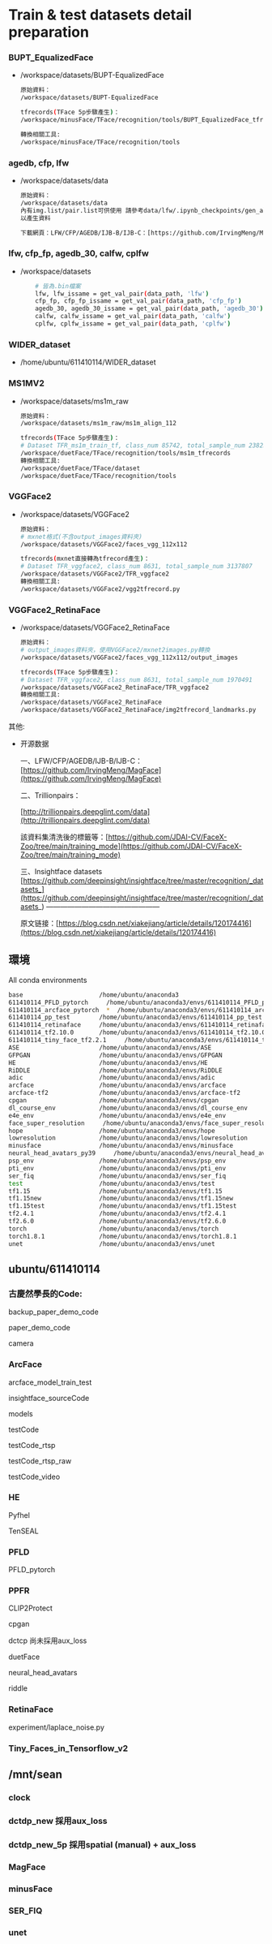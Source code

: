 # Train & test datasets detail preparation

### BUPT_EqualizedFace

- /workspace/datasets/BUPT-EqualizedFace
    
    ```bash
    原始資料：
    /workspace/datasets/BUPT-EqualizedFace
    
    tfrecords(TFace 5p步驟產生)：
    /workspace/minusFace/TFace/recognition/tools/BUPT_EqualizedFace_tfrecords
    
    轉換相關工具:
    /workspace/minusFace/TFace/recognition/tools
    ```
    

### agedb, cfp, lfw

- /workspace/datasets/data
    
    ```bash
    原始資料：
    /workspace/datasets/data
    內有img.list/pair.list可供使用 請參考data/lfw/.ipynb_checkpoints/gen_all_pairs-checkpoint.ipynb
    以產生資料
    
    下載網頁：LFW/CFP/AGEDB/IJB-B/IJB-C：[https://github.com/IrvingMeng/MagFace](https://github.com/IrvingMeng/MagFace)
    ```
    

### lfw, cfp_fp, agedb_30, calfw, cplfw

- /workspace/datasets
    
    ```bash
        # 皆為.bin檔案
        lfw, lfw_issame = get_val_pair(data_path, 'lfw')
        cfp_fp, cfp_fp_issame = get_val_pair(data_path, 'cfp_fp')
        agedb_30, agedb_30_issame = get_val_pair(data_path, 'agedb_30')
        calfw, calfw_issame = get_val_pair(data_path, 'calfw')
        cplfw, cplfw_issame = get_val_pair(data_path, 'cplfw')
    ```
    

### WIDER_dataset

- /home/ubuntu/611410114/WIDER_dataset

### MS1MV2

- /workspace/datasets/ms1m_raw
    
    ```bash
    原始資料：
    /workspace/datasets/ms1m_raw/ms1m_align_112
    
    tfrecords(TFace 5p步驟產生)：
    # Dataset TFR_ms1m_train_tf, class_num 85742, total_sample_num 2382368
    /workspace/duetFace/TFace/recognition/tools/ms1m_tfrecords
    轉換相關工具:
    /workspace/duetFace/TFace/dataset
    /workspace/duetFace/TFace/recognition/tools
    ```
    

### VGGFace2

- /workspace/datasets/VGGFace2
    
    ```bash
    原始資料：
    # mxnet格式(不含output_images資料夾)
    /workspace/datasets/VGGFace2/faces_vgg_112x112
    
    tfrecords(mxnet直接轉為tfrecord產生)：
    # Dataset TFR_vggface2, class_num 8631, total_sample_num 3137807
    /workspace/datasets/VGGFace2/TFR_vggface2
    轉換相關工具:
    /workspace/datasets/VGGFace2/vgg2tfrecord.py
    ```
    

### VGGFace2_RetinaFace

- /workspace/datasets/VGGFace2_RetinaFace
    
    ```bash
    原始資料：
    # output_images資料夾，使用VGGFace2/mxnet2images.py轉換
    /workspace/datasets/VGGFace2/faces_vgg_112x112/output_images
    
    tfrecords(TFace 5p步驟產生)：
    # Dataset TFR_vggface2, class_num 8631, total_sample_num 1970491
    /workspace/datasets/VGGFace2_RetinaFace/TFR_vggface2
    轉換相關工具:
    /workspace/datasets/VGGFace2_RetinaFace
    /workspace/datasets/VGGFace2_RetinaFace/img2tfrecord_landmarks.py
    ```
    

其他:

- 开源数据
    
    一、LFW/CFP/AGEDB/IJB-B/IJB-C：[https://github.com/IrvingMeng/MagFace](https://github.com/IrvingMeng/MagFace)
    
    二、Trillionpairs：
    
    [http://trillionpairs.deepglint.com/data](http://trillionpairs.deepglint.com/data)
    
    該資料集清洗後的標籤等：[https://github.com/JDAI-CV/FaceX-Zoo/tree/main/training_mode](https://github.com/JDAI-CV/FaceX-Zoo/tree/main/training_mode)
    
    三、Insightface datasets
    [https://github.com/deepinsight/insightface/tree/master/recognition/_datasets_](https://github.com/deepinsight/insightface/tree/master/recognition/_datasets_)
    ————————————————
    
    原文链接：[https://blog.csdn.net/xiakejiang/article/details/120174416](https://blog.csdn.net/xiakejiang/article/details/120174416)
    
## 環境
All conda environments
```bash
base                     /home/ubuntu/anaconda3
611410114_PFLD_pytorch     /home/ubuntu/anaconda3/envs/611410114_PFLD_pytorch
611410114_arcface_pytorch  *  /home/ubuntu/anaconda3/envs/611410114_arcface_pytorch
611410114_pp_test        /home/ubuntu/anaconda3/envs/611410114_pp_test
611410114_retinaface     /home/ubuntu/anaconda3/envs/611410114_retinaface
611410114_tf2.10.0       /home/ubuntu/anaconda3/envs/611410114_tf2.10.0
611410114_tiny_face_tf2.2.1     /home/ubuntu/anaconda3/envs/611410114_tiny_face_tf2.2.1
ASE                      /home/ubuntu/anaconda3/envs/ASE
GFPGAN                   /home/ubuntu/anaconda3/envs/GFPGAN
HE                       /home/ubuntu/anaconda3/envs/HE
RiDDLE                   /home/ubuntu/anaconda3/envs/RiDDLE
adic                     /home/ubuntu/anaconda3/envs/adic
arcface                  /home/ubuntu/anaconda3/envs/arcface
arcface-tf2              /home/ubuntu/anaconda3/envs/arcface-tf2
cpgan                    /home/ubuntu/anaconda3/envs/cpgan
dl_course_env            /home/ubuntu/anaconda3/envs/dl_course_env
e4e_env                  /home/ubuntu/anaconda3/envs/e4e_env
face_super_resolution     /home/ubuntu/anaconda3/envs/face_super_resolution
hope                     /home/ubuntu/anaconda3/envs/hope
lowresolution            /home/ubuntu/anaconda3/envs/lowresolution
minusface                /home/ubuntu/anaconda3/envs/minusface
neural_head_avatars_py39     /home/ubuntu/anaconda3/envs/neural_head_avatars_py39
psp_env                  /home/ubuntu/anaconda3/envs/psp_env
pti_env                  /home/ubuntu/anaconda3/envs/pti_env
ser_fiq                  /home/ubuntu/anaconda3/envs/ser_fiq
test                     /home/ubuntu/anaconda3/envs/test
tf1.15                   /home/ubuntu/anaconda3/envs/tf1.15
tf1.15new                /home/ubuntu/anaconda3/envs/tf1.15new
tf1.15test               /home/ubuntu/anaconda3/envs/tf1.15test
tf2.4.1                  /home/ubuntu/anaconda3/envs/tf2.4.1
tf2.6.0                  /home/ubuntu/anaconda3/envs/tf2.6.0
torch                    /home/ubuntu/anaconda3/envs/torch
torch1.8.1               /home/ubuntu/anaconda3/envs/torch1.8.1
unet                     /home/ubuntu/anaconda3/envs/unet
```

## ubuntu/611410114

### 古慶然學長的Code:

backup_paper_demo_code

paper_demo_code

camera

### ArcFace

arcface_model_train_test

insightface_sourceCode

models

testCode

testCode_rtsp

testCode_rtsp_raw

testCode_video

### HE

Pyfhel

TenSEAL

### PFLD

PFLD_pytorch

### PPFR

CLIP2Protect

cpgan

dctcp 尚未採用aux_loss

duetFace

neural_head_avatars

riddle

### RetinaFace

experiment/laplace_noise.py

### Tiny_Faces_in_Tensorflow_v2

## /mnt/sean

### clock

### dctdp_new  採用aux_loss

### dctdp_new_5p 採用spatial (manual) + aux_loss

### MagFace

### minusFace

### SER_FIQ

### unet


